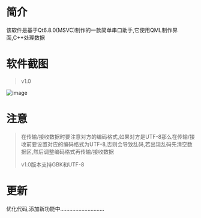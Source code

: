 # 简介
该软件是基于Qt6.8.0(MSVC)制作的一款简单串口助手,它使用QML制作界面,C++处理数据

# 软件截图
> v1.0

![image](https://github.com/user-attachments/assets/564a0bbe-a91d-46fb-8282-18022545b7d9)

# 注意
>在传输/接收数据时要注意对方的编码格式,如果对方是UTF-8那么在传输/接收前要设置对应的编码格式为UTF-8,否则会导致乱码,若出现乱码先清空数据区,然后调整编码格式再传输/接收数据
>
>v1.0版本支持GBK和UTF-8

# 更新
优化代码,添加新功能中.............................
